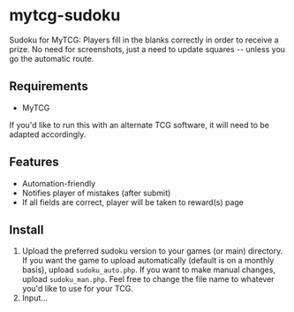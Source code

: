 # mytcg-sudoku
Sudoku for MyTCG: Players fill in the blanks correctly in order to receive a prize. No need for screenshots, just a need to update squares -- unless you go the automatic route.

## Requirements
- MyTCG

If you'd like to run this with an alternate TCG software, it will need to be adapted accordingly.

## Features
- Automation-friendly
- Notifies player of mistakes (after submit)
- If all fields are correct, player will be taken to reward(s) page

## Install
1. Upload the preferred sudoku version to your games (or main) directory. If you want the game to upload automatically (default is on a monthly basis), upload `sudoku_auto.php`. If you want to make manual changes, upload `sudoku_man.php`. Feel free to change the file name to whatever you'd like to use for your TCG.
2. Input...
